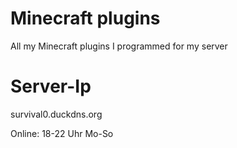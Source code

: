 # Minecraft plugins
All my Minecraft plugins I programmed for my server

# Server-Ip
survival0.duckdns.org

Online: 18-22 Uhr Mo-So
